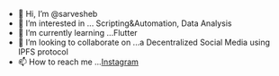 - 👋 Hi, I’m @sarvesheb
- 👀 I’m interested in ... Scripting&Automation, Data Analysis
- 🌱 I’m currently learning ...Flutter
- 💞️ I’m looking to collaborate on ...a Decentralized Social Media using IPFS protocol
- 📫 How to reach me ...[Instagram](https://www.instagram.com/sarvesheb/)

<!---
sarvesheb/sarvesheb is a ✨ special ✨ repository because its `README.md` (this file) appears on your GitHub profile.
You can click the Preview link to take a look at your changes.
--->
